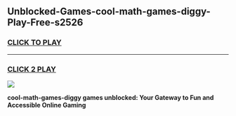 
## Unblocked-Games-cool-math-games-diggy-Play-Free-s2526
<h3>
<a href="https://premium76.site?title=cool-math-games-diggy&ref=18A1">CLICK TO PLAY</a></h3>
<hr>

<h3>
<a href="https://premium76.site?title=cool-math-games-diggy&ref=18A1">CLICK 2 PLAY</a>
  
</h3>

<a href="https://premium76.site?title=cool-math-games-diggy&ref=18A1"><img src="https://clearcache.store/games.png"></a>


**cool-math-games-diggy games unblocked: Your Gateway to Fun and Accessible Online Gaming**
